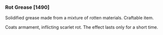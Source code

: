 ### Rot Grease [1490]

Solidified grease made from a mixture of rotten materials. Craftable item.

Coats armament, inflicting scarlet rot. The effect lasts only for a short time.